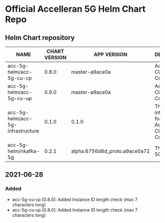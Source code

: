# Official Accelleran 5G Helm Chart Repo

## Helm Chart repository
|NAME   |CHART VERSION   |APP VERSION   |DESCRIPTION   |
|---|---|---|---|
| acc-5g-helm/acc-5g-cu-cp       |         0.8.0   |        master-a9ace0a        |          Accelleran 5G CU CP Components                     |
| acc-5g-helm/acc-5g-cu-up        |        0.8.0      |     master-a9ace0a         |         Accelleran 5G CU UP Components                     |
| acc-5g-helm/acc-5g-infrastructure    |   0.1.0      |       0.1.0                      |        The infrastructure for the Accelleran 5G CU Components |
| acc-5g-helm/nkafka-5g           |        0.2.1     |      alpha.6756d8d_proto.a9ace0a72 |  The NKafka-5G                        |

## 2021-06-28
### Added
- acc-5g-cu-cp [0.8.0]: Added Instance ID length check (max 7 characters long)
- acc-5g-cu-up [0.8.0]: Added Instance ID length check (max 7 characters long) 